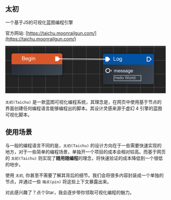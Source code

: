 ## 太初

一个基于JS的可视化蓝图编程引擎

官方网站: [https://taichu.moonrailgun.com/](https://taichu.moonrailgun.com/)


![](./website/docs/concept/img/connection.png)


`太初(Taichu)` 是一款蓝图可视化编程系统，其理念是，在网页中使用基于节点的界面创建任何编程语言能够编程出的脚本。其设计灵感来源于虚幻 4 引擎的蓝图可视化脚本。

## 使用场景

与一般的编程语言不同的是，`太初(Taichu)` 的设计方向在于一些需要快速实现的地方，对于一些简单的编程场景，单独开一个项目的成本会相对较高。而基于网页的 `太初(Taichu)` 则实现了**随用随编程**的理念，将快速验证的成本降低到一个很低的地步。

使用 `太初`, 你甚至不需要了解其背后的细节。我们会将很多内容封装成一个单独的节点，并通过一些 `端点(pin)` 将这些上下文暴露出来。

对此感兴趣了？点个Star，我会逐步带你领取可视化编程的魅力。
